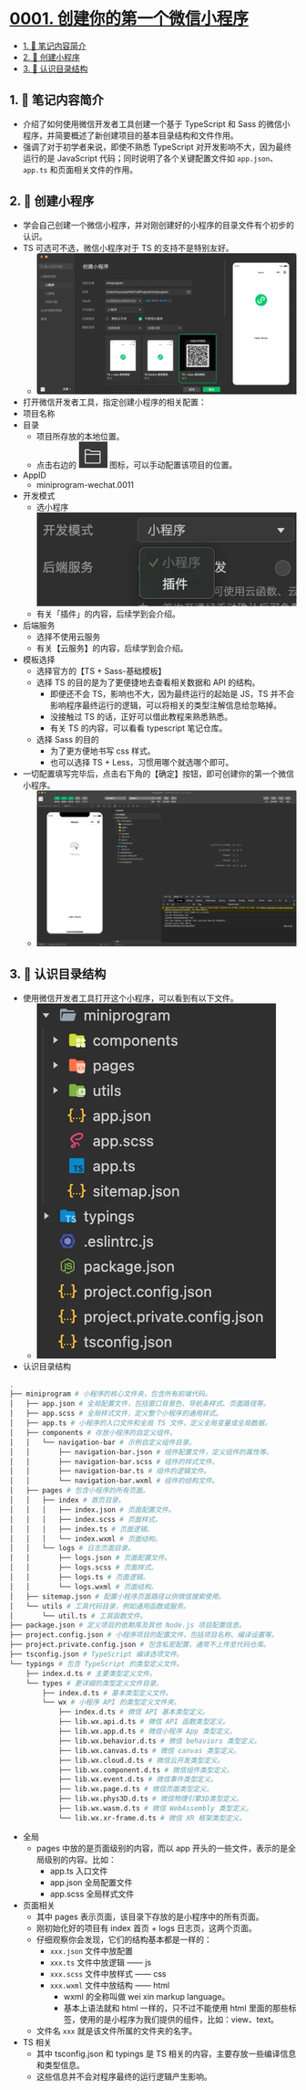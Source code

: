 # [0001. 创建你的第一个微信小程序](https://github.com/Tdahuyou/TNotes.miniprogram/tree/main/notes/0001.%20%E5%88%9B%E5%BB%BA%E4%BD%A0%E7%9A%84%E7%AC%AC%E4%B8%80%E4%B8%AA%E5%BE%AE%E4%BF%A1%E5%B0%8F%E7%A8%8B%E5%BA%8F)


<!-- region:toc -->

- [1. 📝 笔记内容简介](#1--笔记内容简介)
- [2. 📒 创建小程序](#2--创建小程序)
- [3. 📒 认识目录结构](#3--认识目录结构)

<!-- endregion:toc -->

## 1. 📝 笔记内容简介

- 介绍了如何使用微信开发者工具创建一个基于 TypeScript 和 Sass 的微信小程序，并简要概述了新创建项目的基本目录结构和文件作用。
- 强调了对于初学者来说，即使不熟悉 TypeScript 对开发影响不大，因为最终运行的是 JavaScript 代码；同时说明了各个关键配置文件如 `app.json`、`app.ts` 和页面相关文件的作用。

## 2. 📒 创建小程序

- 学会自己创建一个微信小程序，并对刚创建好的小程序的目录文件有个初步的认识。
- TS 可选可不选，微信小程序对于 TS 的支持不是特别友好。
  - ![](assets/2024-10-23-13-35-53.png)
- 打开微信开发者工具，指定创建小程序的相关配置：
- 项目名称
- 目录
  - 项目所存放的本地位置。
  - 点击右边的 ![](assets/2024-10-23-13-39-24.png) 图标，可以手动配置该项目的位置。
- AppID
  - miniprogram-wechat.0011
- 开发模式
  - 选小程序 ![](assets/2024-10-23-13-39-35.png)
  - 有关「插件」的内容，后续学到会介绍。
- 后端服务
  - 选择不使用云服务
  - 有关【云服务】的内容，后续学到会介绍。
- 模板选择
  - 选择官方的【TS + Sass-基础模板】
  - 选择 TS 的目的是为了更便捷地去查看相关数据和 API 的结构。
    - 即便还不会 TS，影响也不大，因为最终运行的起始是 JS，TS 并不会影响程序最终运行的逻辑，可以将相关的类型注解信息给忽略掉。
    - 没接触过 TS 的话，正好可以借此教程来熟悉熟悉。
    - 有关 TS 的内容，可以看看 typescript 笔记仓库。
  - 选择 Sass 的目的
    - 为了更方便地书写 css 样式。
    - 也可以选择 TS + Less，习惯用哪个就选哪个即可。
- 一切配置填写完毕后，点击右下角的【确定】按钮，即可创建你的第一个微信小程序。
  - ![](assets/2024-10-23-13-40-36.png)

## 3. 📒 认识目录结构

- 使用微信开发者工具打开这个小程序，可以看到有以下文件。
  - ![](assets/2024-10-23-14-50-04.png)
- 认识目录结构

```bash
.
├── miniprogram # 小程序的核心文件夹，包含所有前端代码。
│   ├── app.json # 全局配置文件，包括窗口背景色、导航条样式、页面路径等。
│   ├── app.scss # 全局样式文件，定义整个小程序的通用样式。
│   ├── app.ts # 小程序的入口文件和全局 TS 文件，定义全局变量或全局数据。
│   ├── components # 存放小程序的自定义组件。
│   │   └── navigation-bar # 示例自定义组件目录。
│   │       ├── navigation-bar.json # 组件配置文件，定义组件的属性等。
│   │       ├── navigation-bar.scss # 组件的样式文件。
│   │       ├── navigation-bar.ts # 组件的逻辑文件。
│   │       └── navigation-bar.wxml # 组件的结构文件。
│   ├── pages # 包含小程序的所有页面。
│   │   ├── index # 首页目录。
│   │   │   ├── index.json # 页面配置文件。
│   │   │   ├── index.scss # 页面样式。
│   │   │   ├── index.ts # 页面逻辑。
│   │   │   └── index.wxml # 页面结构。
│   │   └── logs # 日志页面目录。
│   │       ├── logs.json # 页面配置文件。
│   │       ├── logs.scss # 页面样式。
│   │       ├── logs.ts # 页面逻辑。
│   │       └── logs.wxml # 页面结构。
│   ├── sitemap.json # 配置小程序页面路径以供微信搜索使用。
│   └── utils # 工具代码目录，例如通用函数或服务。
│       └── util.ts # 工具函数文件。
├── package.json # 定义项目的依赖库及其他 Node.js 项目配置信息。
├── project.config.json # 小程序项目的配置文件，包括项目名称、编译设置等。
├── project.private.config.json # 包含私密配置，通常不上传至代码仓库。
├── tsconfig.json # TypeScript 编译选项文件。
└── typings # 包含 TypeScript 的类型定义文件。
    ├── index.d.ts # 主要类型定义文件。
    └── types # 更详细的类型定义文件目录。
        ├── index.d.ts # 基本类型定义文件。
        └── wx # 小程序 API 的类型定义文件夹。
            ├── index.d.ts # 微信 API 基本类型定义。
            ├── lib.wx.api.d.ts # 微信 API 函数类型定义。
            ├── lib.wx.app.d.ts # 微信小程序 App 类型定义。
            ├── lib.wx.behavior.d.ts # 微信 behaviors 类型定义。
            ├── lib.wx.canvas.d.ts # 微信 canvas 类型定义。
            ├── lib.wx.cloud.d.ts # 微信云开发类型定义。
            ├── lib.wx.component.d.ts # 微信组件类型定义。
            ├── lib.wx.event.d.ts # 微信事件类型定义。
            ├── lib.wx.page.d.ts # 微信页面类型定义。
            ├── lib.wx.phys3D.d.ts # 微信物理引擎3D类型定义。
            ├── lib.wx.wasm.d.ts # 微信 WebAssembly 类型定义。
            └── lib.wx.xr-frame.d.ts # 微信 XR 框架类型定义。
```

- 全局
  - pages 中放的是页面级别的内容，而以 app 开头的一些文件，表示的是全局级别的内容。比如：
    - app.ts 入口文件
    - app.json 全局配置文件
    - app.scss 全局样式文件
- 页面相关
  - 其中 pages 表示页面，该目录下存放的是小程序中的所有页面。
  - 刚初始化好的项目有 index 首页 + logs 日志页，这两个页面。
  - 仔细观察你会发现，它们的结构基本都是一样的：
    - `xxx.json` 文件中放配置
    - `xxx.ts` 文件中放逻辑 —— js
    - `xxx.scss` 文件中放样式 —— css
    - `xxx.wxml` 文件中放结构 —— html
      - wxml 的全称叫做 wei xin markup language。
      - 基本上语法就和 html 一样的，只不过不能使用 html 里面的那些标签，使用的是小程序为我们提供的组件，比如：view、text。
  - 文件名 `xxx` 就是该文件所属的文件夹的名字。
- TS 相关
  - 其中 tsconfig.json 和 typings 是 TS 相关的内容，主要存放一些编译信息和类型信息。
  - 这些信息并不会对程序最终的运行逻辑产生影响。
